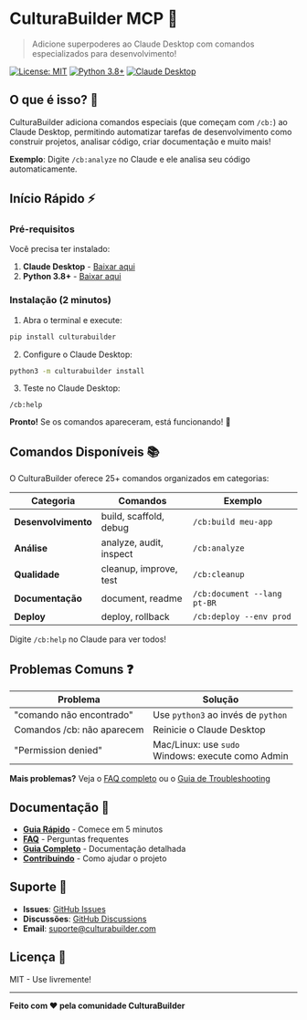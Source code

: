 # CulturaBuilder MCP 🚀

> Adicione superpoderes ao Claude Desktop com comandos especializados para desenvolvimento!

[![License: MIT](https://img.shields.io/badge/License-MIT-yellow.svg)](https://opensource.org/licenses/MIT)
[![Python 3.8+](https://img.shields.io/badge/python-3.8+-blue.svg)](https://www.python.org/downloads/)
[![Claude Desktop](https://img.shields.io/badge/Claude-Desktop-purple.svg)](https://claude.ai/desktop)

## O que é isso? 🤔

CulturaBuilder adiciona comandos especiais (que começam com `/cb:`) ao Claude Desktop, permitindo automatizar tarefas de desenvolvimento como construir projetos, analisar código, criar documentação e muito mais!

**Exemplo**: Digite `/cb:analyze` no Claude e ele analisa seu código automaticamente.

## Início Rápido ⚡

### Pré-requisitos

Você precisa ter instalado:
1. **Claude Desktop** - [Baixar aqui](https://claude.ai/desktop)
2. **Python 3.8+** - [Baixar aqui](https://python.org/downloads)

### Instalação (2 minutos)

1. Abra o terminal e execute:
```bash
pip install culturabuilder
```

2. Configure o Claude Desktop:
```bash
python3 -m culturabuilder install
```

3. Teste no Claude Desktop:
```
/cb:help
```

**Pronto!** Se os comandos apareceram, está funcionando! 🎉

## Comandos Disponíveis 📚

O CulturaBuilder oferece 25+ comandos organizados em categorias:

| Categoria | Comandos | Exemplo |
|-----------|----------|---------|
| **Desenvolvimento** | build, scaffold, debug | `/cb:build meu-app` |
| **Análise** | analyze, audit, inspect | `/cb:analyze` |
| **Qualidade** | cleanup, improve, test | `/cb:cleanup` |
| **Documentação** | document, readme | `/cb:document --lang pt-BR` |
| **Deploy** | deploy, rollback | `/cb:deploy --env prod` |

Digite `/cb:help` no Claude para ver todos!

## Problemas Comuns ❓

| Problema | Solução |
|----------|---------|
| "comando não encontrado" | Use `python3` ao invés de `python` |
| Comandos /cb: não aparecem | Reinicie o Claude Desktop |
| "Permission denied" | Mac/Linux: use `sudo`<br>Windows: execute como Admin |

**Mais problemas?** Veja o [FAQ completo](FAQ.md) ou o [Guia de Troubleshooting](TROUBLESHOOTING.md)

## Documentação 📖

- **[Guia Rápido](QUICK_START.md)** - Comece em 5 minutos
- **[FAQ](FAQ.md)** - Perguntas frequentes
- **[Guia Completo](docs/README.md)** - Documentação detalhada
- **[Contribuindo](CONTRIBUTING.md)** - Como ajudar o projeto

## Suporte 💬

- **Issues**: [GitHub Issues](https://github.com/CulturaBuilder/CulturaBuilder-MCP/issues)
- **Discussões**: [GitHub Discussions](https://github.com/CulturaBuilder/CulturaBuilder-MCP/discussions)
- **Email**: suporte@culturabuilder.com

## Licença 📄

MIT - Use livremente!

---

**Feito com ❤️ pela comunidade CulturaBuilder**